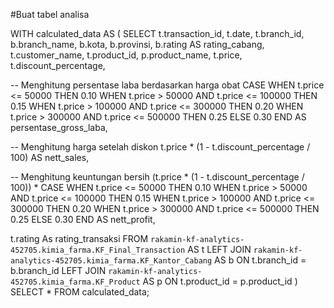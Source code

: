 #Buat tabel analisa

WITH calculated_data AS ( 
SELECT t.transaction_id, 
       t.date, t.branch_id, 
       b.branch_name, 
       b.kota, 
       b.provinsi, 
       b.rating AS rating_cabang, 
       t.customer_name, 
       t.product_id, 
       p.product_name, 
       t.price, 
       t.discount_percentage,
     
-- Menghitung persentase laba berdasarkan harga obat
CASE WHEN t.price <= 50000 THEN 0.10
     WHEN t.price > 50000 AND t.price <= 100000 THEN 0.15
     WHEN t.price > 100000 AND t.price <= 300000 THEN 0.20
     WHEN t.price > 300000 AND t.price <= 500000 THEN 0.25
     ELSE 0.30
END AS persentase_gross_laba,

-- Menghitung harga setelah diskon
t.price * (1 - t.discount_percentage / 100) AS nett_sales,

-- Menghitung keuntungan bersih
(t.price * (1 - t.discount_percentage / 100)) * 
CASE WHEN t.price <= 50000 THEN 0.10
     WHEN t.price > 50000 AND t.price <= 100000 THEN 0.15
     WHEN t.price > 100000 AND t.price <= 300000 THEN 0.20
     WHEN t.price > 300000 AND t.price <= 500000 THEN 0.25
     ELSE 0.30
END AS nett_profit,

t.rating As rating_transaksi
FROM `rakamin-kf-analytics-452705.kimia_farma.KF_Final_Transaction` AS t
LEFT JOIN `rakamin-kf-analytics-452705.kimia_farma.KF_Kantor_Cabang` AS b 
          ON t.branch_id = b.branch_id
LEFT JOIN `rakamin-kf-analytics-452705.kimia_farma.KF_Product` AS p
          ON t.product_id = p.product_id
)
SELECT * FROM calculated_data;
